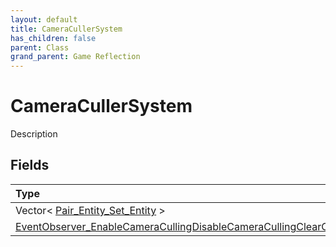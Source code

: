 ```yaml
---
layout: default
title: CameraCullerSystem
has_children: false
parent: Class
grand_parent: Game Reflection
---
```

# CameraCullerSystem
Description 

## Fields

| Type | Name |
|:----------|:--------------|
| Vector< [Pair_Entity_Set_Entity](/riftbreaker-wiki/docs/game-reflection/classes/pair__entity__set__entity/) > | entities |
| [EventObserver_EnableCameraCullingDisableCameraCullingClearCameraCulling](/riftbreaker-wiki/docs/game-reflection/classes/event_observer__enable_camera_culling_disable_camera_culling_clear_camera_culling/) | events |

